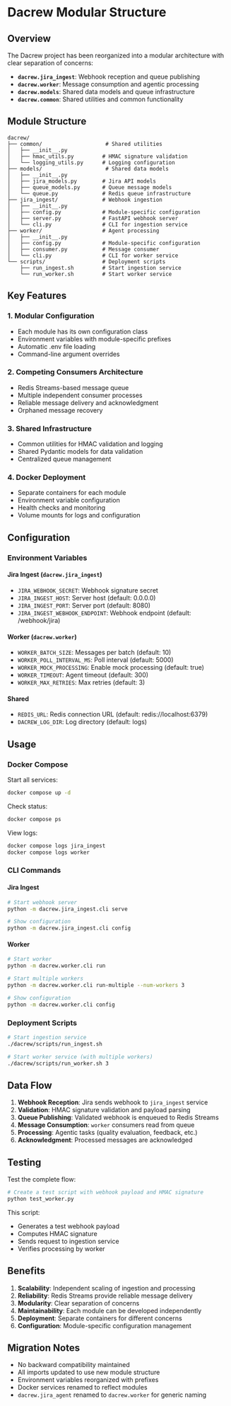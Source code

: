 # Dacrew Modular Structure

## Overview

The Dacrew project has been reorganized into a modular architecture with clear separation of concerns:

- **`dacrew.jira_ingest`**: Webhook reception and queue publishing
- **`dacrew.worker`**: Message consumption and agentic processing  
- **`dacrew.models`**: Shared data models and queue infrastructure
- **`dacrew.common`**: Shared utilities and common functionality

## Module Structure

```
dacrew/
├── common/                    # Shared utilities
│   ├── __init__.py
│   ├── hmac_utils.py         # HMAC signature validation
│   └── logging_utils.py      # Logging configuration
├── models/                    # Shared data models
│   ├── __init__.py
│   ├── jira_models.py        # Jira API models
│   ├── queue_models.py       # Queue message models
│   └── queue.py              # Redis queue infrastructure
├── jira_ingest/              # Webhook ingestion
│   ├── __init__.py
│   ├── config.py             # Module-specific configuration
│   ├── server.py             # FastAPI webhook server
│   └── cli.py                # CLI for ingestion service
├── worker/                   # Agent processing
│   ├── __init__.py
│   ├── config.py             # Module-specific configuration
│   ├── consumer.py           # Message consumer
│   └── cli.py                # CLI for worker service
└── scripts/                  # Deployment scripts
    ├── run_ingest.sh         # Start ingestion service
    └── run_worker.sh         # Start worker service
```

## Key Features

### 1. Modular Configuration
- Each module has its own configuration class
- Environment variables with module-specific prefixes
- Automatic .env file loading
- Command-line argument overrides

### 2. Competing Consumers Architecture
- Redis Streams-based message queue
- Multiple independent consumer processes
- Reliable message delivery and acknowledgment
- Orphaned message recovery

### 3. Shared Infrastructure
- Common utilities for HMAC validation and logging
- Shared Pydantic models for data validation
- Centralized queue management

### 4. Docker Deployment
- Separate containers for each module
- Environment variable configuration
- Health checks and monitoring
- Volume mounts for logs and configuration

## Configuration

### Environment Variables

#### Jira Ingest (`dacrew.jira_ingest`)
- `JIRA_WEBHOOK_SECRET`: Webhook signature secret
- `JIRA_INGEST_HOST`: Server host (default: 0.0.0.0)
- `JIRA_INGEST_PORT`: Server port (default: 8080)
- `JIRA_INGEST_WEBHOOK_ENDPOINT`: Webhook endpoint (default: /webhook/jira)

#### Worker (`dacrew.worker`)
- `WORKER_BATCH_SIZE`: Messages per batch (default: 10)
- `WORKER_POLL_INTERVAL_MS`: Poll interval (default: 5000)
- `WORKER_MOCK_PROCESSING`: Enable mock processing (default: true)
- `WORKER_TIMEOUT`: Agent timeout (default: 300)
- `WORKER_MAX_RETRIES`: Max retries (default: 3)

#### Shared
- `REDIS_URL`: Redis connection URL (default: redis://localhost:6379)
- `DACREW_LOG_DIR`: Log directory (default: logs)

## Usage

### Docker Compose

Start all services:
```bash
docker compose up -d
```

Check status:
```bash
docker compose ps
```

View logs:
```bash
docker compose logs jira_ingest
docker compose logs worker
```

### CLI Commands

#### Jira Ingest
```bash
# Start webhook server
python -m dacrew.jira_ingest.cli serve

# Show configuration
python -m dacrew.jira_ingest.cli config
```

#### Worker
```bash
# Start worker
python -m dacrew.worker.cli run

# Start multiple workers
python -m dacrew.worker.cli run-multiple --num-workers 3

# Show configuration
python -m dacrew.worker.cli config
```

### Deployment Scripts

```bash
# Start ingestion service
./dacrew/scripts/run_ingest.sh

# Start worker service (with multiple workers)
./dacrew/scripts/run_worker.sh 3
```

## Data Flow

1. **Webhook Reception**: Jira sends webhook to `jira_ingest` service
2. **Validation**: HMAC signature validation and payload parsing
3. **Queue Publishing**: Validated webhook is enqueued to Redis Streams
4. **Message Consumption**: `worker` consumers read from queue
5. **Processing**: Agentic tasks (quality evaluation, feedback, etc.)
6. **Acknowledgment**: Processed messages are acknowledged

## Testing

Test the complete flow:
```bash
# Create a test script with webhook payload and HMAC signature
python test_worker.py
```

This script:
- Generates a test webhook payload
- Computes HMAC signature
- Sends request to ingestion service
- Verifies processing by worker

## Benefits

1. **Scalability**: Independent scaling of ingestion and processing
2. **Reliability**: Redis Streams provide reliable message delivery
3. **Modularity**: Clear separation of concerns
4. **Maintainability**: Each module can be developed independently
5. **Deployment**: Separate containers for different concerns
6. **Configuration**: Module-specific configuration management

## Migration Notes

- No backward compatibility maintained
- All imports updated to use new module structure
- Environment variables reorganized with prefixes
- Docker services renamed to reflect modules
- `dacrew.jira_agent` renamed to `dacrew.worker` for generic naming
